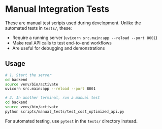 # Manual Integration Tests

These are manual test scripts used during development. Unlike the automated tests in `tests/`, these:

- Require a running server (`uvicorn src.main:app --reload --port 8001`)
- Make real API calls to test end-to-end workflows  
- Are useful for debugging and demonstrations

## Usage
```bash
# 1. Start the server
cd backend
source venv/bin/activate
uvicorn src.main:app --reload --port 8001

# 2. In another terminal, run a manual test
cd backend
source venv/bin/activate
python scripts/manual_tests/test_cost_optimized_api.py
```

For automated testing, use `pytest` in the `tests/` directory instead.